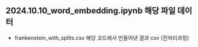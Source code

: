 
## 2024.10.10_word_embedding.ipynb 해당 파일 데이터
- frankenstein_with_splits.csv 해당 코드에서 만들어낸 결과 csv (전처리과정)
